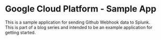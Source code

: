 # Google Cloud Platform - Sample App

This is a sample application for sending Github Webhook data to Splunk. This is part of a blog series and intended to be an example application for getting started.
